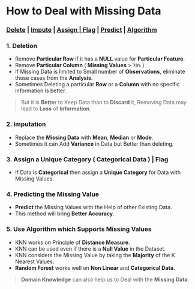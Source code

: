 # How to Deal with Missing Data

<h3><a href="#del">Delete</a> | <a href="#impute">Impute</a> | <a href="#assign">Assign | Flag</a> | <a href="#predict">Predict</a> | <a href="#algo">Algorithm</a></h3>

<h3 name="del"> 1. Deletion</h3>

- Remove **Particular Row** if it has a **NULL** value for **Particular Feature**.
- Remove **Particular Column** ( **Missing Values** > `70%` )
- If Missing Data is limited to Small number of **Observations**, eliminate those cases from the **Analysis**.
- Sometimes Deleting a particular **Row** or a **Column** with no specific information is better.

> But it is **Better** to Keep Data than to **Discard** it, Removing Data may lead to **Loss** of **Information**.

<h3 name="impute"> 2. Imputation</h3>

- Replace the **Missing Data** with **Mean**, **Median** or **Mode**.
- Sometimes it can Add **Variance** in Data but Better than deleting.

<h3 name="assign"> 3. Assign a Unique Category ( Categorical Data ) | Flag</h3>

- If Data is **Categorical** then assign a **Unique Category** for Data with Missing Values.   

<h3 name="predict"> 4. Predicting the Missing Value</h3>

- **Predict** the Missing Values with the Help of other Existing Data.
- This method will bring **Better Accuracy**. 

<h3 name="algo"> 5. Use Algorithm which Supports Missing Values</h3>

- KNN works on Principle of **Distance Measure**.
- KNN can be used even if there is a **Null Value** in the Dataset.
- KNN considers the Missing Value by taking the **Majority** of the K Nearest Values.
- **Random Forest** works well on **Non Linear** and **Categorical Data**.

> **Domain Knowledge** can also help us to Deal with the **Missing Data**.
